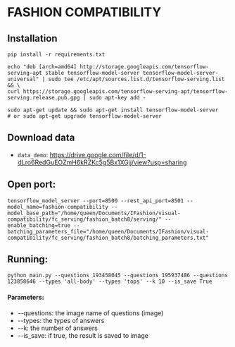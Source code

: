 # FASHION COMPATIBILITY

## Installation
```
pip install -r requirements.txt
```
```
echo "deb [arch=amd64] http://storage.googleapis.com/tensorflow-serving-apt stable tensorflow-model-server tensorflow-model-server-universal" | sudo tee /etc/apt/sources.list.d/tensorflow-serving.list && \
curl https://storage.googleapis.com/tensorflow-serving-apt/tensorflow-serving.release.pub.gpg | sudo apt-key add -
```
```
sudo apt-get update && sudo apt-get install tensorflow-model-server
# or sudo apt-get upgrade tensorflow-model-server
```
## Download data
* `data_demo`: https://drive.google.com/file/d/1-dLro6RedGuEOZmH6kRZKc5g5Bx1XGjj/view?usp=sharing
## Open port:
```
tensorflow_model_server --port=8500 --rest_api_port=8501 --model_name=fashion-compatibility --model_base_path="/home/queen/Documents/IFashion/visual-compatibility/fc_serving/fashion_batch8/serving/" --enable_batching=true --batching_parameters_file="/home/queen/Documents/IFashion/visual-compatibility/fc_serving/fashion_batch8/batching_parameters.txt"
```
## Running:
```
python main.py --questions 193458045 --questions 195937486 --questions 123858646 --types 'all-body' --types 'tops' --k 10 --is_save True
```
#### Parameters:
* --questions: the image name of questions (image)
* --types: the types of answers
* --k: the number of answers
* --is_save: if true, the result is saved to image
